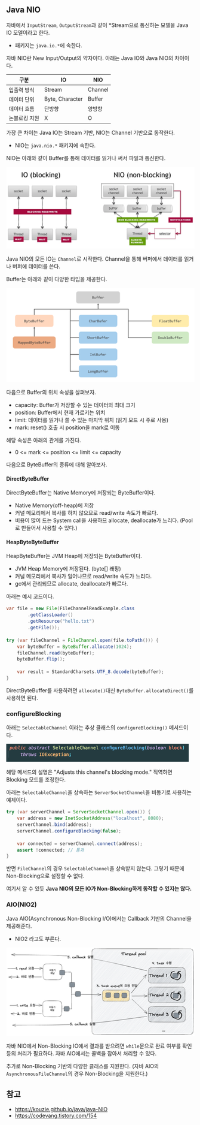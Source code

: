 ## Java NIO

자바에서 `InputStream`, `OutputStream`과 같이 *Stream으로 통신하는 모델을 Java IO 모델이라고 한다.
- 패키지는 `java.io.*`에 속한다.

자바 NIO란 New Input/Output의 약자이다. 아래는 Java IO와 Java NIO의 차이이다.

 구분      | IO              | NIO     |
|---------|-----------------|---------|
| 입출력 방식  | Stream          | Channel |
| 데이터 단위  | Byte, Character | Buffer  |
| 데이터 흐름  | 단방향             | 양방향     |
| 논블로킹 지원 | X               | O       |

가장 큰 차이는 Java IO는 Stream 기반, NIO는 Channel 기반으로 동작한다.
- NIO는 `java.nio.*` 패키지에 속한다.

NIO는 아래와 같이 Buffer를 통해 데이터를 읽거나 써서 파일과 통신한다.

![img_7.png](images/img_7.png)

Java NIO의 모든 IO는 `Channel`로 시작한다. Channel을 통해 버퍼에서 데이터를 읽거나 버퍼에 데이터를 쓴다.

Buffer는 아래와 같이 다양한 타입을 제공한다.

![img_8.png](images/img_8.png)

다음으로 Buffer의 위치 속성을 살펴보자.
- capacity: Buffer가 저장할 수 있는 데이터의 최대 크기
- position: Buffer에서 현재 가르키는 위치
- limit: 데이터를 읽거나 쓸 수 있는 마지막 위치  (읽기 모드 시 주로 사용)
- mark: reset() 호출 시 position을 mark로 이동

해당 속성은 아래의 관계를 가진다.
- 0 <= mark <= position <= limit <= capacity

다음으로 ByteBuffer의 종류에 대해 알아보자.

#### DirectByteBuffer

DirectByteBuffer는 Native Memory에 저장되는 ByteBuffer이다.
- Native Memory(off-heap)에 저장
- 커널 메모리에서 복사를 하지 않으므로 read/write 속도가 빠르다.
- 비용이 많이 드는 System call을 사용하므 allocate, deallocate가 느리다. (Pool로 만들어서 사용할 수 있다.)

#### HeapByteByteBuffer

HeapByteBuffer는 JVM Heap에 저장되는 ByteBuffer이다.
- JVM Heap Memory에 저장된다. (byte[] 래핑)
- 커널 메모리에서 복사가 일어나므로 read/write 속도가 느리다.
- gc에서 관리되므로 allocate, deallocate가 빠르다.

아래는 예시 코드이다.

```java
var file = new File(FileChannelReadExample.class
        .getClassLoader()
        .getResource("hello.txt")
        .getFile());

try (var fileChannel = FileChannel.open(file.toPath())) {
    var byteBuffer = ByteBuffer.allocate(1024);
    fileChannel.read(byteBuffer);
    byteBuffer.flip();

    var result = StandardCharsets.UTF_8.decode(byteBuffer);
}
```

DirectByteBuffer를 사용하려면 `allocate()`대신 `ByteBuffer.allocateDirect()`를 사용하면 된다.

### configureBlocking

아래는 `SelectableChannel` 이라는 추상 클래스의 `configureBlocking()` 메서드이다.

![img_9.png](images/img_9.png)

해당 메서드의 설명은 "Adjusts this channel's blocking mode." 직역하면 Blocking 모드를 조정한다.

아래는 `SelectableChannel`을 상속하는 `ServerSocketChannel`을 비동기로 사용하는 예제이다.

```java
try (var serverChannel = ServerSocketChannel.open()) {
    var address = new InetSocketAddress("localhost", 8080);
    serverChannel.bind(address);
    serverChannel.configureBlocking(false);

    var connected = serverChannel.connect(address);
    assert !connected; // 통과
}
```

반면 `FileChannel`의 경우 `SelectableChannel`을 상속받지 않는다. 그렇기 때문에 Non-Blocking으로 설정할 수 없다.

여기서 알 수 있듯 **Java NIO의 모든 IO가 Non-Blocking하게 동작할 수 있지는 않다.**

### AIO(NIO2)

Java AIO(Asynchronous Non-Blocking I/O)에서는 Callback 기반의 Channel을 제공해준다.
- NIO2 라고도 부른다.

![img_10.png](images/img_10.png)

자바 NIO에서 Non-Blocking IO에서 결과를 받으려면 `while`문으로 완료 여부를 확인 등의 처리가 필요하다. 자바 AIO에서는 콜백을 잡아서 처리할 수 있다.

추가로 Non-Blocking 기반의 다양한 클래스를 지원한다. (자바 AIO의 `AsynchronousFileChannel`의 경우 Non-Blocking을 지원한다.)

## 참고
- https://kouzie.github.io/java/java-NIO
- https://codevang.tistory.com/154